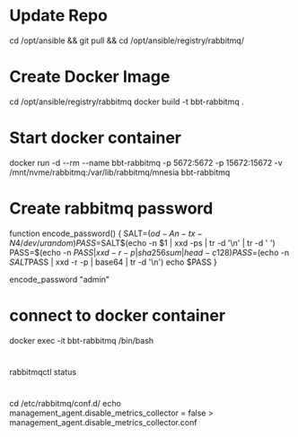 # Update Repo
cd /opt/ansible && git pull && cd /opt/ansible/registry/rabbitmq/

# Create Docker Image
cd /opt/ansible/registry/rabbitmq
docker build -t bbt-rabbitmq .

# Start docker container
docker run -d --rm --name bbt-rabbitmq -p 5672:5672 -p 15672:15672 -v /mnt/nvme/rabbitmq:/var/lib/rabbitmq/mnesia bbt-rabbitmq

# Create rabbitmq password
function encode_password()
{
    SALT=$(od -A n -t x -N 4 /dev/urandom)
    PASS=$SALT$(echo -n $1 | xxd -ps | tr -d '\n' | tr -d ' ')
    PASS=$(echo -n $PASS | xxd -r -p | sha256sum | head -c 128)
    PASS=$(echo -n $SALT$PASS | xxd -r -p | base64 | tr -d '\n')
    echo $PASS
}

encode_password "admin"

# connect to docker container
docker exec -it bbt-rabbitmq /bin/bash

#
rabbitmqctl status

#
cd  /etc/rabbitmq/conf.d/
echo management_agent.disable_metrics_collector = false > management_agent.disable_metrics_collector.conf 
